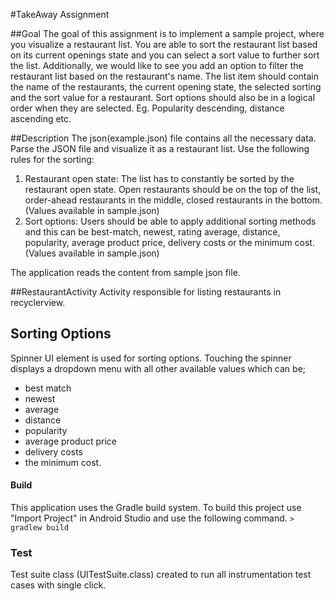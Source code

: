 #TakeAway Assignment

##Goal
The goal of this assignment is to implement a sample project, where you visualize a restaurant list. You are able to sort the restaurant list based on its current openings state and you can select a sort value to further sort the list. Additionally, we would like to see you add an option to filter the restaurant list based on the restaurant's name.
The list item should contain the name of the restaurants, the current opening state, the selected sorting and the sort value for a restaurant.
Sort options should also be in a logical order when they are selected. Eg. Popularity descending, distance ascending etc.

##Description
The json(example.json) file contains all the necessary data. Parse the JSON file and visualize it as a restaurant list. Use the following rules for the sorting:
1.	Restaurant open state: The list has to constantly be sorted by the restaurant open state. Open restaurants should be on the top of the list, order-ahead restaurants in the middle, closed restaurants in the bottom. (Values available in sample.json)
2.	Sort options: Users should be able to apply additional sorting methods and this can be best-match, newest, rating average, distance, popularity, average product price, delivery costs or the minimum cost. (Values available in sample.json)

The application reads the content from sample json file.

##RestaurantActivity
Activity responsible for listing restaurants in recyclerview.

## Sorting Options

Spinner UI element is used for sorting options.
Touching the spinner displays a dropdown menu with all other available values which can be;
 - best match
 - newest
 - average
 - distance
 - popularity
 - average product price
 - delivery costs
 - the minimum cost.

 ####  Build
 This application uses the Gradle build system. To build this project use "Import Project" in Android Studio and use the following command.
 `> gradlew build`

###  Test
Test suite class (UITestSuite.class)  created to run all instrumentation test cases with single click.

